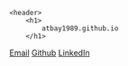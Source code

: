 <!DOCTYPE html>
<html>

<head>
    <title>atbay1989.github.io</title>
    <link href="https://fonts.googleapis.com/css2?family=Fredoka+One&display=swap" rel="stylesheet">
</head>

<body>

    <header>
        <h1>
            atbay1989.github.io
        </h1>
<section></section>
        <footer>
            <a href="mailto:2407639b@student.gla.ac.uk">Email</a>
            <a href="https://github.com/atbay1989">Github</a>
            <a href="https://www.linkedin.com/in/jamesmmbrown/">LinkedIn</a>
        </footer>

</body>

</html>